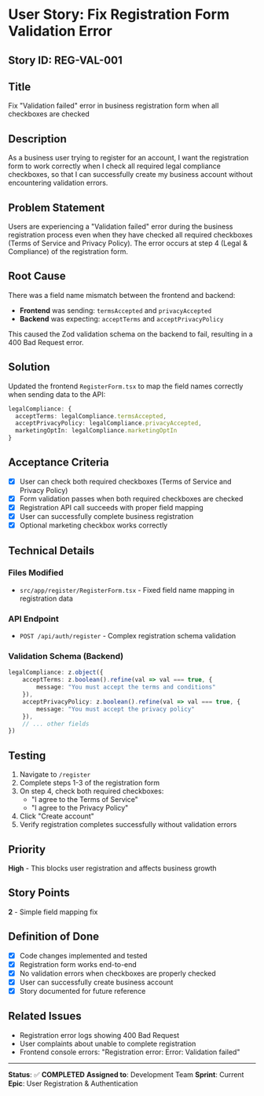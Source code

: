 # User Story: Fix Registration Form Validation Error

## Story ID: REG-VAL-001

## Title
Fix "Validation failed" error in business registration form when all checkboxes are checked

## Description
As a business user trying to register for an account, I want the registration form to work correctly when I check all required legal compliance checkboxes, so that I can successfully create my business account without encountering validation errors.

## Problem Statement
Users are experiencing a "Validation failed" error during the business registration process even when they have checked all required checkboxes (Terms of Service and Privacy Policy). The error occurs at step 4 (Legal & Compliance) of the registration form.

## Root Cause
There was a field name mismatch between the frontend and backend:
- **Frontend** was sending: `termsAccepted` and `privacyAccepted`
- **Backend** was expecting: `acceptTerms` and `acceptPrivacyPolicy`

This caused the Zod validation schema on the backend to fail, resulting in a 400 Bad Request error.

## Solution
Updated the frontend `RegisterForm.tsx` to map the field names correctly when sending data to the API:

```typescript
legalCompliance: {
  acceptTerms: legalCompliance.termsAccepted,
  acceptPrivacyPolicy: legalCompliance.privacyAccepted,
  marketingOptIn: legalCompliance.marketingOptIn
}
```

## Acceptance Criteria
- [x] User can check both required checkboxes (Terms of Service and Privacy Policy)
- [x] Form validation passes when both required checkboxes are checked
- [x] Registration API call succeeds with proper field mapping
- [x] User can successfully complete business registration
- [x] Optional marketing checkbox works correctly

## Technical Details

### Files Modified
- `src/app/register/RegisterForm.tsx` - Fixed field name mapping in registration data

### API Endpoint
- `POST /api/auth/register` - Complex registration schema validation

### Validation Schema (Backend)
```typescript
legalCompliance: z.object({
    acceptTerms: z.boolean().refine(val => val === true, {
        message: "You must accept the terms and conditions"
    }),
    acceptPrivacyPolicy: z.boolean().refine(val => val === true, {
        message: "You must accept the privacy policy"
    }),
    // ... other fields
})
```

## Testing
1. Navigate to `/register`
2. Complete steps 1-3 of the registration form
3. On step 4, check both required checkboxes:
   - "I agree to the Terms of Service"
   - "I agree to the Privacy Policy"
4. Click "Create account"
5. Verify registration completes successfully without validation errors

## Priority
**High** - This blocks user registration and affects business growth

## Story Points
**2** - Simple field mapping fix

## Definition of Done
- [x] Code changes implemented and tested
- [x] Registration form works end-to-end
- [x] No validation errors when checkboxes are properly checked
- [x] User can successfully create business account
- [x] Story documented for future reference

## Related Issues
- Registration error logs showing 400 Bad Request
- User complaints about unable to complete registration
- Frontend console errors: "Registration error: Error: Validation failed"

---

**Status**: ✅ **COMPLETED**
**Assigned to**: Development Team
**Sprint**: Current
**Epic**: User Registration & Authentication